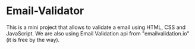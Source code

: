 # Email-Validator

This is a mini project that allows to validate a email using HTML, CSS and JavaScript. We are also using Email Validation api from "emailvalidation.io" (it is free by the way).
